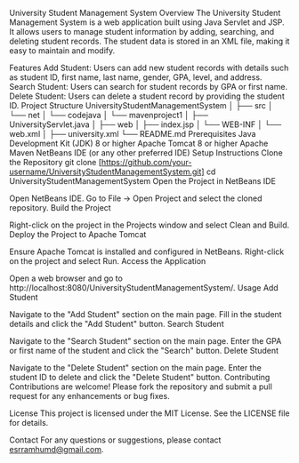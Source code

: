 University Student Management System
Overview
The University Student Management System is a web application built using Java Servlet and JSP. It allows users to manage student information by adding, searching, and deleting student records. The student data is stored in an XML file, making it easy to maintain and modify.

Features
Add Student: Users can add new student records with details such as student ID, first name, last name, gender, GPA, level, and address.
Search Student: Users can search for student records by GPA or first name.
Delete Student: Users can delete a student record by providing the student ID.
Project Structure
UniversityStudentManagementSystem
│
├── src
│   └── net
│       └── codejava
│           └── mavenproject1
│               ├── UniversityServlet.java
│
├── web
│   ├── index.jsp
│   └── WEB-INF
│       └── web.xml
│
├── university.xml
└── README.md
Prerequisites
Java Development Kit (JDK) 8 or higher
Apache Tomcat 8 or higher
Apache Maven
NetBeans IDE (or any other preferred IDE)
Setup Instructions
Clone the Repository
git clone [https://github.com/your-username/UniversityStudentManagementSystem.git]
cd UniversityStudentManagementSystem
Open the Project in NetBeans IDE

Open NetBeans IDE.
Go to File -> Open Project and select the cloned repository.
Build the Project

Right-click on the project in the Projects window and select Clean and Build.
Deploy the Project to Apache Tomcat

Ensure Apache Tomcat is installed and configured in NetBeans.
Right-click on the project and select Run.
Access the Application

Open a web browser and go to http://localhost:8080/UniversityStudentManagementSystem/.
Usage
Add Student

Navigate to the "Add Student" section on the main page.
Fill in the student details and click the "Add Student" button.
Search Student

Navigate to the "Search Student" section on the main page.
Enter the GPA or first name of the student and click the "Search" button.
Delete Student

Navigate to the "Delete Student" section on the main page.
Enter the student ID to delete and click the "Delete Student" button.
Contributing
Contributions are welcome! Please fork the repository and submit a pull request for any enhancements or bug fixes.

License
This project is licensed under the MIT License. See the LICENSE file for details.

Contact
For any questions or suggestions, please contact esrramhumd@gmail.com.
